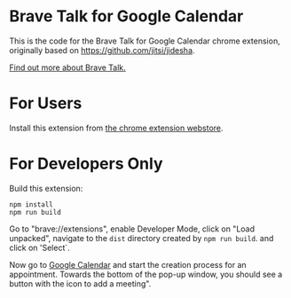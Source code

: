# Brave Talk for Google Calendar

This is the code for the Brave Talk for Google Calendar chrome extension,
originally based on https://github.com/jitsi/jidesha.

[Find out more about Brave Talk.](https://brave.com/talk/)

# For Users

Install this extension from [the chrome extension webstore](https://chrome.google.com/webstore/detail/brave-talk-for-google-cal/nimfmkdcckklbkhjjkmbjfcpaiifgamg).

# For Developers Only

Build this extension:

    npm install
    npm run build

Go to "brave://extensions",
enable Developer Mode,
click on "Load unpacked",
navigate to the `dist` directory created by `npm run build`.
and click on 'Select`.

Now go to [Google Calendar](https://calendar.google.com/) and start the creation process for an appointment.
Towards the bottom of the pop-up window, you should see a button with the icon to add a meeting".
